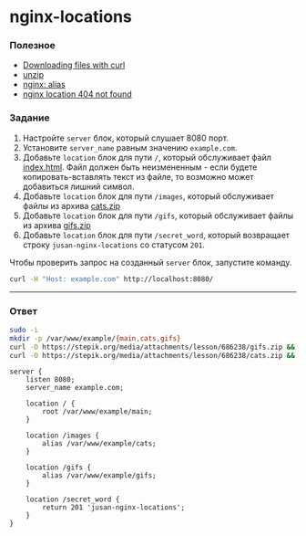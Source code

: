 # nginx-locations

### Полезное

- [Downloading files with curl ](http://www.compciv.org/recipes/cli/downloading-with-curl/)
- [unzip](https://askubuntu.com/questions/86849/how-to-unzip-a-zip-file-from-the-terminal)
- [nginx: alias](http://nginx.org/en/docs/http/ngx_http_core_module.html#alias)
- [nginx location 404 not found](https://stackoverflow.com/questions/41099318/nginx-location-404-not-found)

### Задание

1. Настройте `server` блок, который слушает 8080 порт.
2. Установите `server_name` равным значению `example.com`.
3. Добавьте `location` блок для пути `/`, который обслуживает файл [index.html](https://stepik.org/media/attachments/lesson/686238/index.html). Файл должен быть неизмененным - если будете копировать-вставлять текст из файле, то возможно может добавиться лишний символ.
4. Добавьте `location` блок для пути `/images`, который обслуживает файлы из архива [cats.zip](https://stepik.org/media/attachments/lesson/686238/cats.zip)
5. Добавьте `location` блок для пути `/gifs`, который обслуживает файлы из архива [gifs.zip](https://stepik.org/media/attachments/lesson/686238/gifs.zip)
6. Добавьте `location` блок для пути `/secret_word`, который возвращает строку `jusan-nginx-locations` со статусом `201`.

Чтобы проверить запрос на созданный `server` блок, запустите команду.

```bash
curl -H "Host: example.com" http://localhost:8080/
```

---

### Ответ

```bash
sudo -i
mkdir -p /var/www/example/{main,cats,gifs}
curl -O https://stepik.org/media/attachments/lesson/686238/gifs.zip && unzip gifs.zip -d /var/www/example/gifs
curl -O https://stepik.org/media/attachments/lesson/686238/cats.zip && unzip cats.zip -d /var/www/example/cats
```

```nginx
server {
    listen 8080;
    server_name example.com;

    location / {
        root /var/www/example/main;
    }

    location /images {
        alias /var/www/example/cats;
    }

    location /gifs {
        alias /var/www/example/gifs;
    }

    location /secret_word {
        return 201 'jusan-nginx-locations';
    }
}
```
